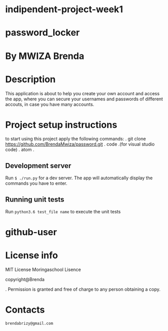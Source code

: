 # indipendent-project-week1

# password_locker

# By MWIZA Brenda


# Description
This application is about to help you create your own account and access the app, where you can secure your usernames and passwords of different accouts, in case you have many accounts.

# Project setup instructions
  to start using this project apply the following commands:
  . git clone  https://github.com/BrendaMwiza/password.git
  . code .(for visual studio code)
  . atom .  

## Development server

Run `$ ./run.py` for a dev server. The app will automatically display the commands you have to enter.

## Running unit tests

Run `python3.6 test_file name` to execute the unit tests 

# github-user

# License info 
  MIT License
  Moringaschool Lisence

  copyright@Brenda

  . Permission is granted and free of charge to any person obtaining a copy. 
    
# Contacts
    brendabrizy@gmail.com    


